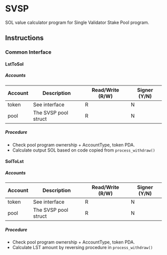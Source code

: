 # SVSP

SOL value calculator program for Single Validator Stake Pool program.

## Instructions

### Common Interface

#### LstToSol

##### Accounts

| Account | Description | Read/Write (R/W) | Signer (Y/N) |
| -- | -- | -- | -- |
| token | See interface | R | N |
| pool | The SVSP pool struct | R | N |

##### Procedure

- Check pool program ownership + AccountType, token PDA.
- Calculate output SOL based on code copied from `process_withdraw()`

#### SolToLst

##### Accounts

| Account | Description | Read/Write (R/W) | Signer (Y/N) |
| -- | -- | -- | -- |
| token | See interface | R | N |
| pool | The SVSP pool struct | R | N |

##### Procedure

- Check pool program ownership + AccountType, token PDA.
- Calculate LST amount by reversing procedure in `process_withdraw()`
